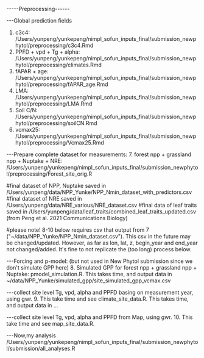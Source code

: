 -----Preprocessing------

---Global prediction fields
1. c3c4: /Users/yunpeng/yunkepeng/nimpl_sofun_inputs_final/submission_newphytol/preprocessing/c3c4.Rmd
2. PPFD + vpd + Tg + alpha: /Users/yunpeng/yunkepeng/nimpl_sofun_inputs_final/submission_newphytol/preprocessing/climates.Rmd
3. fAPAR + age: /Users/yunpeng/yunkepeng/nimpl_sofun_inputs_final/submission_newphytol/preprocessing/fAPAR_age.Rmd
4. LMA: /Users/yunpeng/yunkepeng/nimpl_sofun_inputs_final/submission_newphytol/preprocessing/LMA.Rmd
5. Soil C/N: /Users/yunpeng/yunkepeng/nimpl_sofun_inputs_final/submission_newphytol/preprocessing/soilCN.Rmd
6. vcmax25: /Users/yunpeng/yunkepeng/nimpl_sofun_inputs_final/submission_newphytol/preprocessing/Vcmax25.Rmd


---Prepare complete dataset for measurements:
7. forest npp + grassland npp + Nuptake + NRE: /Users/yunpeng/yunkepeng/nimpl_sofun_inputs_final/submission_newphytol/preprocessing/Forest_site_orig.R

#final dataset of NPP, Nuptake saved in /Users/yunpeng/data/NPP_Yunke/NPP_Nmin_dataset_with_predictors.csv
#final dataset of NRE saved in /Users/yunpeng/data/NRE_various/NRE_dataset.csv
#final data of leaf traits saved in /Users/yunpeng/data/leaf_traits/combined_leaf_traits_updated.csv (from Peng et al. 2021 Communications Biology)

#please note! 8-10 below requires csv that output from 7 ("~/data/NPP_Yunke/NPP_Nmin_dataset.csv"). This csv in the future may be changed/updated. However, as far as lon, lat, z, begin_year and end_year not changed/added. It's fine to not replicate the (too long) process below.

---Forcing and p-model: (but not used in New Phytol submission since we don't simulate GPP here)
8. Simulated GPP for forest npp + grassland npp + Nuptake: pmodel_simulation.R. This takes time, and output data in ~/data/NPP_Yunke/simulated_gpp/site_simulated_gpp_vcmax.csv

---collect site level Tg, vpd, alpha and PPFD basing on measurement year, using gwr. 
9. This take time and see climate_site_data.R. This takes time, and output data in ...

---collect site level Tg, vpd, alpha and PPFD from Map, using gwr. 
10. This take time and see map_site_data.R.


---Now,my analysis
/Users/yunpeng/yunkepeng/nimpl_sofun_inputs_final/submission_newphytol/submission/all_analyses.R